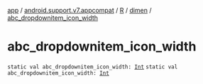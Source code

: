 [app](../../../index.md) / [android.support.v7.appcompat](../../index.md) / [R](../index.md) / [dimen](index.md) / [abc_dropdownitem_icon_width](.)

# abc_dropdownitem_icon_width

`static val abc_dropdownitem_icon_width: `[`Int`](https://kotlinlang.org/api/latest/jvm/stdlib/kotlin/-int/index.html)
`static val abc_dropdownitem_icon_width: `[`Int`](https://kotlinlang.org/api/latest/jvm/stdlib/kotlin/-int/index.html)
